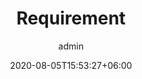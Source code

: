 ---
title:  "Requirement"
date:   2020-08-05T15:53:27+06:00
draft: false
weight: 6
author: "admin"
intro: "Bage is currently applying for seven occupations. Other than directors and consultants, we also accept applications from inexperienced people. Of course, applications from highly skilled experienced people are also welcome. Please see below for detailed recruitment requirements."
---